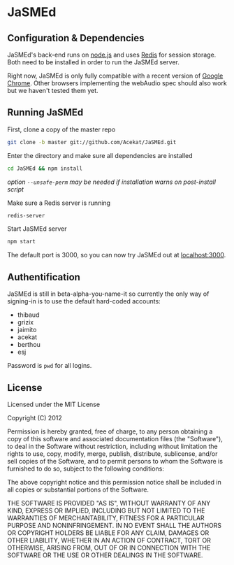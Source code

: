 # JaSMEd

## Configuration & Dependencies

JaSMEd's back-end runs on [node.js](https://github.com/joyent/node/wiki/Installation) and uses [Redis](http://redis.io/topics/quickstart) for session storage.
Both need to be installed in order to run the JaSMEd server.

Right now, JaSMEd is only fully compatible with a recent version of [Google Chrome](https://www.google.com/chrome).
Other browsers implementing the webAudio spec should also work but we haven't tested them yet.

## Running JaSMEd

First, clone a copy of the master repo
```bash
git clone -b master git://github.com/Acekat/JaSMEd.git
```

Enter the directory and make sure all dependencies are installed
```bash
cd JaSMEd && npm install
```
_option `--unsafe-perm` may be needed if installation warns on post-install script_ 

Make sure a Redis server is running
```bash
redis-server
```

Start JaSMEd server
```bash
npm start
```

The default port is 3000, so you can now try JaSMEd out at [localhost:3000](http://localhost:3000).

## Authentification

JaSMEd is still in beta-alpha-you-name-it so currently the only way of signing-in is to use the default hard-coded accounts:
- thibaud
- grizix
- jaimito
- acekat
- berthou
- esj
	
Password is `pwd` for all logins.

## License

Licensed under the MIT License

Copyright (C) 2012

Permission is hereby granted, free of charge, to any person obtaining a copy of this software and associated documentation files (the "Software"), to deal in the Software without restriction, including without limitation the rights to use, copy, modify, merge, publish, distribute, sublicense, and/or sell copies of the Software, and to permit persons to whom the Software is furnished to do so, subject to the following conditions:

The above copyright notice and this permission notice shall be included in all copies or substantial portions of the Software.

THE SOFTWARE IS PROVIDED "AS IS", WITHOUT WARRANTY OF ANY KIND, EXPRESS OR IMPLIED, INCLUDING BUT NOT LIMITED TO THE WARRANTIES OF MERCHANTABILITY, FITNESS FOR A PARTICULAR PURPOSE AND NONINFRINGEMENT. IN NO EVENT SHALL THE AUTHORS OR COPYRIGHT HOLDERS BE LIABLE FOR ANY CLAIM, DAMAGES OR OTHER LIABILITY, WHETHER IN AN ACTION OF CONTRACT, TORT OR OTHERWISE, ARISING FROM, OUT OF OR IN CONNECTION WITH THE SOFTWARE OR THE USE OR OTHER DEALINGS IN THE SOFTWARE.
